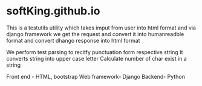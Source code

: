 # softKing.github.io
This is a testutils utility which takes imput from user into html format and via django framework we get the request and convert it into humanreadble format and convert dhango response into html format

We perform test parsing to recitfy punctuation form respective string
It converts string into upper case letter
Calculate number of char exist in a string

Front end - HTML, bootstrap
Web framework- Django
Backend- Python
